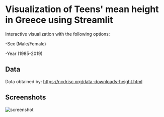 # Visualization of Teens' mean height in Greece using Streamlit 

Interactive visualization with the following options:

-Sex (Male/Female)

-Year (1985-2019)

## Data
Data obtained by:
https://ncdrisc.org/data-downloads-height.html

## Screenshots

![screenshot](https://user-images.githubusercontent.com/33060274/224989399-54e730e1-5562-45f6-b057-81b420aee930.jpeg)
